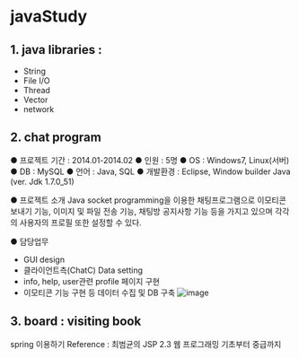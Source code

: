 # javaStudy

## 1. java libraries :
- String
- File I/O
- Thread
- Vector
- network

## 2. chat program 
●  프로젝트 기간 : 2014.01-2014.02 
●  인원 : 5명
●  OS : Windows7, Linux(서버)
●  DB : MySQL
●  언어 : Java, SQL
●  개발환경 : Eclipse, Window builder Java (ver. Jdk 1.7.0_51)

●  프로젝트 소개 
 Java socket programming을 이용한 채팅프로그램으로 이모티콘 보내기 기능, 이미지 및 파일 전송 기능, 채팅방 공지사항 기능 등을 가지고 있으며 각각의 사용자의 프로필 또한 설정할 수 있다.

●  담당업무
 - GUI design
 - 클라이언트측(ChatC) Data  setting 
 - info, help, user관련 profile 페이지 구현
 - 이모티콘 기능 구현 등 데이터 수집 및 DB 구축
![image](https://user-images.githubusercontent.com/8167433/74086994-b8f37180-4acb-11ea-9a16-d2d34ccb3446.png)


## 3. board : visiting book
spring 이용하기
Reference : 최범균의 JSP 2.3 웹 프로그래밍 기초부터 중급까지
